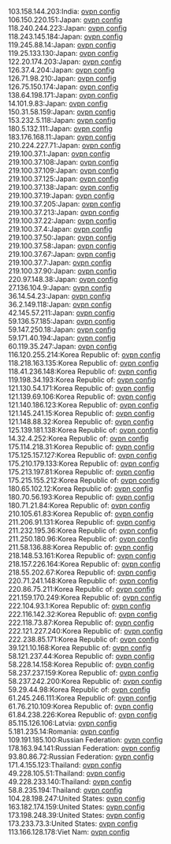 103.158.144.203:India: [ovpn config](vpn/103_158_144_203.ovpn)  
106.150.220.151:Japan: [ovpn config](vpn/106_150_220_151.ovpn)  
118.240.244.223:Japan: [ovpn config](vpn/118_240_244_223.ovpn)  
118.243.145.184:Japan: [ovpn config](vpn/118_243_145_184.ovpn)  
119.245.88.14:Japan: [ovpn config](vpn/119_245_88_14.ovpn)  
119.25.133.130:Japan: [ovpn config](vpn/119_25_133_130.ovpn)  
122.20.174.203:Japan: [ovpn config](vpn/122_20_174_203.ovpn)  
126.37.4.204:Japan: [ovpn config](vpn/126_37_4_204.ovpn)  
126.71.98.210:Japan: [ovpn config](vpn/126_71_98_210.ovpn)  
126.75.150.174:Japan: [ovpn config](vpn/126_75_150_174.ovpn)  
138.64.198.171:Japan: [ovpn config](vpn/138_64_198_171.ovpn)  
14.101.9.83:Japan: [ovpn config](vpn/14_101_9_83.ovpn)  
150.31.58.159:Japan: [ovpn config](vpn/150_31_58_159.ovpn)  
153.232.5.118:Japan: [ovpn config](vpn/153_232_5_118.ovpn)  
180.5.132.111:Japan: [ovpn config](vpn/180_5_132_111.ovpn)  
183.176.168.11:Japan: [ovpn config](vpn/183_176_168_11.ovpn)  
210.224.227.71:Japan: [ovpn config](vpn/210_224_227_71.ovpn)  
219.100.37.1:Japan: [ovpn config](vpn/219_100_37_1.ovpn)  
219.100.37.108:Japan: [ovpn config](vpn/219_100_37_108.ovpn)  
219.100.37.109:Japan: [ovpn config](vpn/219_100_37_109.ovpn)  
219.100.37.125:Japan: [ovpn config](vpn/219_100_37_125.ovpn)  
219.100.37.138:Japan: [ovpn config](vpn/219_100_37_138.ovpn)  
219.100.37.19:Japan: [ovpn config](vpn/219_100_37_19.ovpn)  
219.100.37.205:Japan: [ovpn config](vpn/219_100_37_205.ovpn)  
219.100.37.213:Japan: [ovpn config](vpn/219_100_37_213.ovpn)  
219.100.37.22:Japan: [ovpn config](vpn/219_100_37_22.ovpn)  
219.100.37.4:Japan: [ovpn config](vpn/219_100_37_4.ovpn)  
219.100.37.50:Japan: [ovpn config](vpn/219_100_37_50.ovpn)  
219.100.37.58:Japan: [ovpn config](vpn/219_100_37_58.ovpn)  
219.100.37.67:Japan: [ovpn config](vpn/219_100_37_67.ovpn)  
219.100.37.7:Japan: [ovpn config](vpn/219_100_37_7.ovpn)  
219.100.37.90:Japan: [ovpn config](vpn/219_100_37_90.ovpn)  
220.97.148.38:Japan: [ovpn config](vpn/220_97_148_38.ovpn)  
27.136.104.9:Japan: [ovpn config](vpn/27_136_104_9.ovpn)  
36.14.54.23:Japan: [ovpn config](vpn/36_14_54_23.ovpn)  
36.2.149.118:Japan: [ovpn config](vpn/36_2_149_118.ovpn)  
42.145.57.211:Japan: [ovpn config](vpn/42_145_57_211.ovpn)  
59.136.57.185:Japan: [ovpn config](vpn/59_136_57_185.ovpn)  
59.147.250.18:Japan: [ovpn config](vpn/59_147_250_18.ovpn)  
59.171.40.194:Japan: [ovpn config](vpn/59_171_40_194.ovpn)  
60.119.35.247:Japan: [ovpn config](vpn/60_119_35_247.ovpn)  
116.120.255.214:Korea Republic of: [ovpn config](vpn/116_120_255_214.ovpn)  
118.218.163.135:Korea Republic of: [ovpn config](vpn/118_218_163_135.ovpn)  
118.41.236.148:Korea Republic of: [ovpn config](vpn/118_41_236_148.ovpn)  
119.198.34.193:Korea Republic of: [ovpn config](vpn/119_198_34_193.ovpn)  
121.130.54.171:Korea Republic of: [ovpn config](vpn/121_130_54_171.ovpn)  
121.139.69.106:Korea Republic of: [ovpn config](vpn/121_139_69_106.ovpn)  
121.140.186.123:Korea Republic of: [ovpn config](vpn/121_140_186_123.ovpn)  
121.145.241.15:Korea Republic of: [ovpn config](vpn/121_145_241_15.ovpn)  
121.148.88.32:Korea Republic of: [ovpn config](vpn/121_148_88_32.ovpn)  
125.139.181.138:Korea Republic of: [ovpn config](vpn/125_139_181_138.ovpn)  
14.32.4.252:Korea Republic of: [ovpn config](vpn/14_32_4_252.ovpn)  
175.114.218.31:Korea Republic of: [ovpn config](vpn/175_114_218_31.ovpn)  
175.125.157.127:Korea Republic of: [ovpn config](vpn/175_125_157_127.ovpn)  
175.210.179.133:Korea Republic of: [ovpn config](vpn/175_210_179_133.ovpn)  
175.213.197.81:Korea Republic of: [ovpn config](vpn/175_213_197_81.ovpn)  
175.215.155.212:Korea Republic of: [ovpn config](vpn/175_215_155_212.ovpn)  
180.65.102.12:Korea Republic of: [ovpn config](vpn/180_65_102_12.ovpn)  
180.70.56.193:Korea Republic of: [ovpn config](vpn/180_70_56_193.ovpn)  
180.71.21.84:Korea Republic of: [ovpn config](vpn/180_71_21_84.ovpn)  
210.105.61.83:Korea Republic of: [ovpn config](vpn/210_105_61_83.ovpn)  
211.206.91.131:Korea Republic of: [ovpn config](vpn/211_206_91_131.ovpn)  
211.232.195.36:Korea Republic of: [ovpn config](vpn/211_232_195_36.ovpn)  
211.250.180.96:Korea Republic of: [ovpn config](vpn/211_250_180_96.ovpn)  
211.58.136.88:Korea Republic of: [ovpn config](vpn/211_58_136_88.ovpn)  
218.148.53.161:Korea Republic of: [ovpn config](vpn/218_148_53_161.ovpn)  
218.157.226.164:Korea Republic of: [ovpn config](vpn/218_157_226_164.ovpn)  
218.55.202.67:Korea Republic of: [ovpn config](vpn/218_55_202_67.ovpn)  
220.71.241.148:Korea Republic of: [ovpn config](vpn/220_71_241_148.ovpn)  
220.86.75.211:Korea Republic of: [ovpn config](vpn/220_86_75_211.ovpn)  
221.159.170.249:Korea Republic of: [ovpn config](vpn/221_159_170_249.ovpn)  
222.104.93.1:Korea Republic of: [ovpn config](vpn/222_104_93_1.ovpn)  
222.116.142.32:Korea Republic of: [ovpn config](vpn/222_116_142_32.ovpn)  
222.118.73.87:Korea Republic of: [ovpn config](vpn/222_118_73_87.ovpn)  
222.121.227.240:Korea Republic of: [ovpn config](vpn/222_121_227_240.ovpn)  
222.238.85.171:Korea Republic of: [ovpn config](vpn/222_238_85_171.ovpn)  
39.121.10.168:Korea Republic of: [ovpn config](vpn/39_121_10_168.ovpn)  
58.121.237.44:Korea Republic of: [ovpn config](vpn/58_121_237_44.ovpn)  
58.228.14.158:Korea Republic of: [ovpn config](vpn/58_228_14_158.ovpn)  
58.237.237.159:Korea Republic of: [ovpn config](vpn/58_237_237_159.ovpn)  
58.237.242.200:Korea Republic of: [ovpn config](vpn/58_237_242_200.ovpn)  
59.29.44.98:Korea Republic of: [ovpn config](vpn/59_29_44_98.ovpn)  
61.245.246.111:Korea Republic of: [ovpn config](vpn/61_245_246_111.ovpn)  
61.76.210.109:Korea Republic of: [ovpn config](vpn/61_76_210_109.ovpn)  
61.84.238.226:Korea Republic of: [ovpn config](vpn/61_84_238_226.ovpn)  
85.115.126.106:Latvia: [ovpn config](vpn/85_115_126_106.ovpn)  
5.181.235.14:Romania: [ovpn config](vpn/5_181_235_14.ovpn)  
109.191.185.100:Russian Federation: [ovpn config](vpn/109_191_185_100.ovpn)  
178.163.94.141:Russian Federation: [ovpn config](vpn/178_163_94_141.ovpn)  
93.80.86.72:Russian Federation: [ovpn config](vpn/93_80_86_72.ovpn)  
171.4.155.123:Thailand: [ovpn config](vpn/171_4_155_123.ovpn)  
49.228.105.51:Thailand: [ovpn config](vpn/49_228_105_51.ovpn)  
49.228.233.140:Thailand: [ovpn config](vpn/49_228_233_140.ovpn)  
58.8.235.194:Thailand: [ovpn config](vpn/58_8_235_194.ovpn)  
104.28.198.247:United States: [ovpn config](vpn/104_28_198_247.ovpn)  
163.182.174.159:United States: [ovpn config](vpn/163_182_174_159.ovpn)  
173.198.248.39:United States: [ovpn config](vpn/173_198_248_39.ovpn)  
173.233.73.3:United States: [ovpn config](vpn/173_233_73_3.ovpn)  
113.166.128.178:Viet Nam: [ovpn config](vpn/113_166_128_178.ovpn)  
